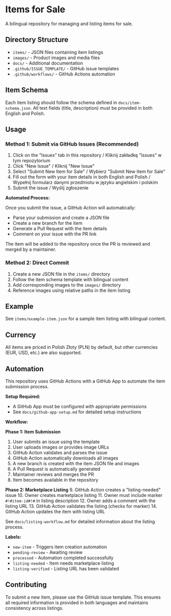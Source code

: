 # Items for Sale

A bilingual repository for managing and listing items for sale.

## Directory Structure

- `items/` - JSON files containing item listings
- `images/` - Product images and media files
- `docs/` - Additional documentation
- `.github/ISSUE_TEMPLATE/` - GitHub issue templates
- `.github/workflows/` - GitHub Actions automation

## Item Schema

Each item listing should follow the schema defined in `docs/item-schema.json`. All text fields (title, description) must be provided in both English and Polish.

## Usage

### Method 1: Submit via GitHub Issues (Recommended)

1. Click on the "Issues" tab in this repository / Kliknij zakładkę "Issues" w tym repozytorium
2. Click "New Issue" / Kliknij "New Issue"
3. Select "Submit New Item for Sale" / Wybierz "Submit New Item for Sale"
4. Fill out the form with your item details in both English and Polish / Wypełnij formularz danymi przedmiotu w języku angielskim i polskim
5. Submit the issue / Wyślij zgłoszenie

**Automated Process:**

Once you submit the issue, a GitHub Action will automatically:
- Parse your submission and create a JSON file
- Create a new branch for the item
- Generate a Pull Request with the item details
- Comment on your issue with the PR link

The item will be added to the repository once the PR is reviewed and merged by a maintainer.

### Method 2: Direct Commit

1. Create a new JSON file in the `items/` directory
2. Follow the item schema template with bilingual content
3. Add corresponding images to the `images/` directory
4. Reference images using relative paths in the item listing

## Example

See `items/example-item.json` for a sample item listing with bilingual content.

## Currency

All items are priced in Polish Złoty (PLN) by default, but other currencies (EUR, USD, etc.) are also supported.

## Automation

This repository uses GitHub Actions with a GitHub App to automate the item submission process.

**Setup Required:**
- A GitHub App must be configured with appropriate permissions
- See `docs/github-app-setup.md` for detailed setup instructions

**Workflow:**

**Phase 1: Item Submission**
1. User submits an issue using the template
2. User uploads images or provides image URLs
3. GitHub Action validates and parses the issue
4. GitHub Action automatically downloads all images
5. A new branch is created with the item JSON file and images
6. A Pull Request is automatically generated
7. Maintainer reviews and merges the PR
8. Item becomes available in the repository

**Phase 2: Marketplace Listing**
9. GitHub Action creates a "listing-needed" issue
10. Owner creates marketplace listing
11. Owner must include marker `#!#item-id#!#` in listing description
12. Owner adds a comment with the listing URL
13. GitHub Action validates the listing (checks for marker)
14. GitHub Action updates the item with listing URL

See `docs/listing-workflow.md` for detailed information about the listing process.

**Labels:**
- `new-item` - Triggers item creation automation
- `pending-review` - Awaiting review
- `processed` - Automation completed successfully
- `listing-needed` - Item needs marketplace listing
- `listing-verified` - Listing URL has been validated

## Contributing

To submit a new item, please use the GitHub issue template. This ensures all required information is provided in both languages and maintains consistency across listings.
